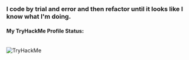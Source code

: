 <p>
  <h3>I code by trial and error and then refactor until it looks like I know what I'm doing.</h3>
</p>

<h4>My TryHackMe Profile Status:</h4><br>
<img src="https://tryhackme-badges.s3.amazonaws.com/B1TC0R3.png" alt="TryHackMe">
